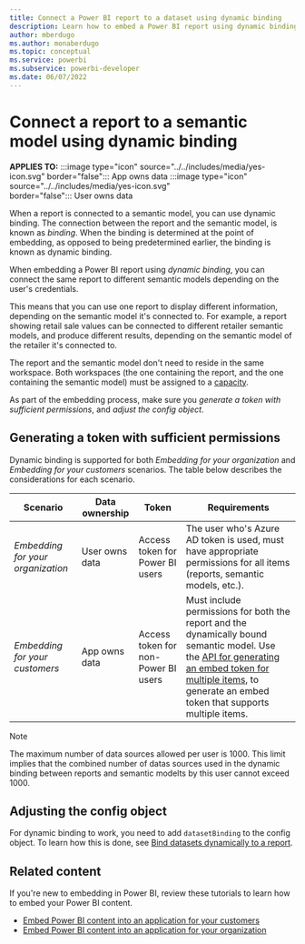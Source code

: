 ```yaml
---
title: Connect a Power BI report to a dataset using dynamic binding
description: Learn how to embed a Power BI report using dynamic binding.
author: mberdugo
ms.author: monaberdugo
ms.topic: conceptual
ms.service: powerbi
ms.subservice: powerbi-developer
ms.date: 06/07/2022
---
```


# Connect a report to a semantic model using dynamic binding

**APPLIES TO:** :::image type="icon" source="../../includes/media/yes-icon.svg" border="false":::&nbsp;App&nbsp;owns&nbsp;data :::image type="icon" source="../../includes/media/yes-icon.svg" border="false":::&nbsp;User&nbsp;owns&nbsp;data

When a report is connected to a semantic model, you can use dynamic binding. The connection between the report and the semantic model, is known as *binding*. When the binding is determined at the point of embedding, as opposed to being predetermined earlier, the binding is known as dynamic binding.

When embedding a Power BI report using *dynamic binding*, you can connect the same report to different semantic models depending on the user's credentials.

This means that you can use one report to display different information, depending on the semantic model it's connected to. For example, a report showing retail sale values can be connected to different retailer semantic models, and produce different results, depending on the semantic model of the retailer it's connected to.

The report and the semantic model don't need to reside in the same workspace. Both workspaces (the one containing the report, and the one containing the semantic model) must be assigned to a [capacity](azure-pbie-create-capacity.md).

As part of the embedding process, make sure you *generate a token with sufficient permissions*, and *adjust the config object*.

## Generating a token with sufficient permissions

Dynamic binding is supported for both *Embedding for your organization* and *Embedding for your customers* scenarios. The table below describes the considerations for each scenario.

|Scenario  |Data ownership  |Token  |Requirements  |
|---------|---------|---------|---------|
|*Embedding for your organization*    |User owns data         |Access token for Power BI users         |The user who's Azure AD token is used, must have appropriate permissions for all items (reports, semantic models, etc.).         |
|*Embedding for your customers*     |App owns data         |Access token for non-Power BI users         |Must include permissions for both the report and the dynamically bound semantic model. Use the [API for generating an embed token for multiple items](/rest/api/power-bi/embed-token/generate-token), to generate an embed token that supports multiple items.         |

>[!NOTE]
> The maximum number of data sources allowed per user is 1000. This limit implies that the combined number of datas sources used in the dynamic binding between reports and semantic modelts by this user cannot exceed 1000.

## Adjusting the config object

For dynamic binding to work, you need to add `datasetBinding` to the config object. To learn how this is done, see [Bind datasets dynamically to a report](/javascript/api/overview/powerbi/bind-report-datasets).

## Related content

If you're new to embedding in Power BI, review these tutorials to learn how to embed your Power BI content.

* [Embed Power BI content into an application for your customers](embed-sample-for-customers.md)
* [Embed Power BI content into an application for your organization](embed-sample-for-your-organization.md)
